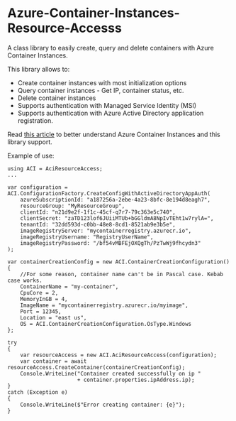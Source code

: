 # Azure-Container-Instances-Resource-Accesss
A class library to easily create, query and delete containers with Azure Container Instances.

This library allows to:
- Create container instances with most initialization options
- Query container instances - Get IP, container status, etc.
- Delete container instances
- Supports authentication with Managed Service Identity (MSI)
- Supports authentication with Azure Active Directory application registration.

Read [this article](http://michaelscodingspot.com) to better understand Azure Container Instances and this library support.

Example of use:

~~~~
using ACI = AciResourceAccess;
...
 
var configuration = ACI.ConfigurationFactory.CreateConfigWithActiveDirectoryAppAuth(
    azureSubscriptionId: "a187256a-2ebe-4a23-8bfc-8e194d8eagh7",
    resourceGroup: "MyResourceGroup",
    clientId: "n21d9e2f-1f1c-45cf-q7r7-79c363e5c740",
    clientSecret: "zaTD123lof6JUiiMTUb+bGGldmA8NpIvTEht1w7rylA=",
    tenantId: "32dd593d-c0bb-48e8-8cd1-8521ab9e3b5e",
    imageRegistryServer: "mycontainerregistry.azurecr.io",
    imageRegistryUsername: "RegistryUserName",
    imageRegistryPassword: "/bf54vMBFEjOXQgTh/PzTwWj9fhcydn3"
);
 
var containerCreationConfig = new ACI.ContainerCreationConfiguration()
{
    //For some reason, container name can't be in Pascal case. Kebab case works.
    ContainerName = "my-container",
    CpuCore = 2,
    MemoryInGB = 4,
    ImageName = "mycontainerregistry.azurecr.io/myimage",
    Port = 12345,
    Location = "east us",
    OS = ACI.ContainerCreationConfiguration.OsType.Windows
};
 
try
{
    var resourceAccess = new ACI.AciResourceAccess(configuration);
    var container = await resourceAccess.CreateContainer(containerCreationConfig);
    Console.WriteLine("Container created successfully on ip " 
                      + container.properties.ipAddress.ip);
}
catch (Exception e)
{
    Console.WriteLine($"Error creating container: {e}");
}
~~~~



